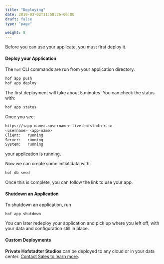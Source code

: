 ```yaml
---
title: "Deploying"
date: 2019-03-02T11:58:26-06:00
draft: false
type: "page"

weight: 8
---
```



Before you can use your applicate,
you must first deploy it.

#### Deploy your Application

The `hof` CLI commands are run from your application directory.

```sh
hof app push
hof app deploy
```

The first deployment will take about 5 minutes.
You can check the status with:

```sh
hof app status
```

Once you see:

```sh
https://<app-name>.<username>.live.hofstadter.io
<username> <app-name>
Client:   running
Server:   running
System:   running
```

your application is running.

Now we can create some initial data with:

```sh
hof db seed
```

Once this is complete,
you can follow the link to use your app.

#### Shutdown an Application

To shutdown an application, run

```
hof app shutdown
```

You can later redeploy your application
and pick up where you left off,
with your data and configuration still in place.


#### Custom Deployments

__Private Hofstadter Studios__ can be deployed to any cloud or in your data center.
[Contact Sales to learn more](https://hofstadter.io/contact/).

